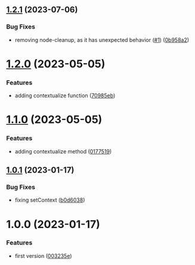 ## [1.2.1](https://github.com/maxmilhas/winston-context-logger-async-local-storage/compare/v1.2.0...v1.2.1) (2023-07-06)


### Bug Fixes

* removing node-cleanup, as it has unexpected behavior ([#1](https://github.com/maxmilhas/winston-context-logger-async-local-storage/issues/1)) ([0b958a2](https://github.com/maxmilhas/winston-context-logger-async-local-storage/commit/0b958a29acf2b36b8093b6e48918f9a03261574f))

# [1.2.0](https://github.com/maxmilhas/winston-context-logger-async-local-storage/compare/v1.1.0...v1.2.0) (2023-05-05)


### Features

* adding contextualize function ([70985eb](https://github.com/maxmilhas/winston-context-logger-async-local-storage/commit/70985eb84a1bf92976e2a06658c13555ca30866e))

# [1.1.0](https://github.com/maxmilhas/winston-context-logger-async-local-storage/compare/v1.0.1...v1.1.0) (2023-05-05)


### Features

* adding contextualize method ([0177519](https://github.com/maxmilhas/winston-context-logger-async-local-storage/commit/01775192a977813b687355fea9eed1162339e9ed))

## [1.0.1](https://github.com/maxmilhas/winston-context-logger-async-local-storage/compare/v1.0.0...v1.0.1) (2023-01-17)


### Bug Fixes

* fixing setContext ([b0d6038](https://github.com/maxmilhas/winston-context-logger-async-local-storage/commit/b0d60387993e68cd6fbfa9404332cef95cabb5eb))

# 1.0.0 (2023-01-17)


### Features

* first version ([003235e](https://github.com/maxmilhas/winston-context-logger-async-local-storage/commit/003235e2648b9c1813eab17337168a4712bf58ad))
